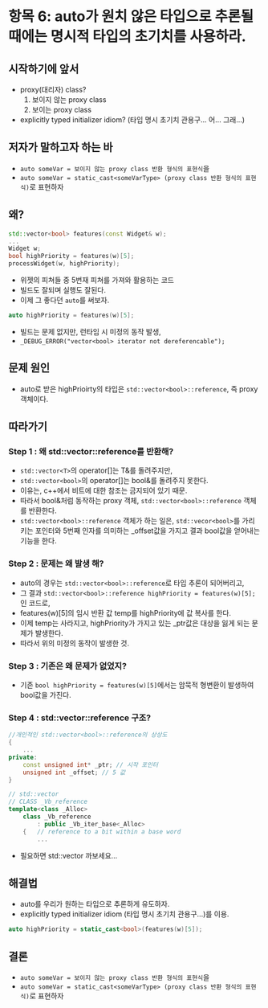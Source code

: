 # 항목 6: auto가 원치 않은 타입으로 추론될 때에는 명시적 타입의 초기치를 사용하라.

## 시작하기에 앞서
* proxy(대리자) class?
    1. 보이지 않는 proxy class
    2. 보이는 proxy class
* explicitly typed initializer idiom? (타입 명시 초기치 관용구... 어... 그래...)

## 저자가 말하고자 하는 바
* `auto someVar = 보이지 않는 proxy class 반환 형식의 표현식`을
* `auto someVar = static_cast<someVarType> (proxy class 반환 형식의 표현식)`로 표현하자

## 왜?
```c++
std::vector<bool> features(const Widget& w);
...
Widget w;
bool highPriority = features(w)[5];
processWidget(w, highPriority);
```

- 위젯의 피쳐들 중 5번재 피쳐를 가져와 활용하는 코드
- 빌드도 잘되며 실행도 잘된다.
- 이제 그 좋다던 `auto`를 써보자.

```c++
auto highPriority = features(w)[5];
```

- 빌드는 문제 없지만, 런타임 시 미정의 동작 발생,
- `_DEBUG_ERROR("vector<bool> iterator not dereferencable");`

## 문제 원인
- auto로 받은 highPrioirty의 타입은 `std::vector<bool>::reference`, 즉 proxy 객체이다.

## 따라가기
### Step 1 : 왜 std::vector<bool>::reference를 반환해?
- `std::vector<T>`의 operator[]는 T&를 돌려주지만,
- `std::vector<bool>`의 operator[]는 bool&를 돌려주지 못한다.
- 이유는, c++에서 비트에 대한 참조는 금지되어 있기 때문.
- 따라서 bool&처럼 동작하는 proxy 객체, `std::vector<bool>::reference` 객체를 반환한다.
- `std::vector<bool>::reference` 객체가 하는 일은, `std::vecor<bool>`를 가리키는 포인터와 5번째 인자를 의미하는 _offset값을 가지고 결과 bool값을 얻어내는 기능을 한다.
### Step 2 : 문제는 왜 발생 해?
- auto의 경우는 `std::vector<bool>::reference`로 타입 추론이 되어버리고,
- 그 결과 `std::vector<bool>::reference highPriority = features(w)[5];`인 코드로,
- features(w)[5]의 임시 반환 값 temp를 highPriority에 값 복사를 한다.
- 이제 temp는 사라지고, highPriority가 가지고 있는 _ptr값은 대상을 잃게 되는 문제가 발생한다.
- 따라서 위의 미정의 동작이 발생한 것.
### Step 3 : 기존은 왜 문제가 없었지?
- 기존 `bool highPriority = features(w)[5]`에서는 암묵적 형변환이 발생하여 bool값을 가진다.

### Step 4 : std::vector<bool>::reference 구조?
```c++
//개인적인 std::vector<bool>::reference의 상상도
{
    ...
private:
    const unsigned int* _ptr; // 시작 포인터
    unsigned int _offset; // 5 값
}

// std::vector
// CLASS _Vb_reference
template<class _Alloc>
    class _Vb_reference
        : public _Vb_iter_base<_Alloc>
    {   // reference to a bit within a base word
        ...
```

- 필요하면 std::vector 까보세요...

## 해결법
- auto를 우리가 원하는 타입으로 추론하게 유도하자.
- explicitly typed initializer idiom (타입 명시 초기치 관용구...)를 이용.
```c++
auto highPriority = static_cast<bool>(features(w)[5]);
```

## 결론 
* `auto someVar = 보이지 않는 proxy class 반환 형식의 표현식`을
* `auto someVar = static_cast<someVarType> (proxy class 반환 형식의 표현식)`로 표현하자

